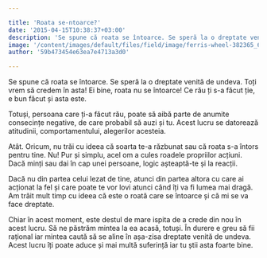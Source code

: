 ```yaml
---

title: 'Roata se-ntoarce?'
date: '2015-04-15T10:38:37+03:00'
description: 'Se spune că roata se întoarce. Se speră la o dreptate venită de undeva. Toțivrem să credem în asta! Ei bine, roata nu se întoarce! Ce rău ți s-a făcut ție,e bun făcut și asta este.Totuși, persoana car'
image: '/content/images/default/files/field/image/ferris-wheel-382365_640.jpg'
author: '59b473454e63ea7e4713a3d0'

---
```

<div class="kg-card-markdown"><p>Se spune că roata se întoarce. Se speră la o dreptate venită de undeva. Toți vrem să credem în asta! Ei bine, roata nu se întoarce! Ce rău ți s-a făcut ție, e bun făcut și asta este.</p>
<p>Totuși, persoana care ți-a făcut rău, poate să aibă parte de anumite consecințe negative, de care probabil să auzi și tu. Acest lucru se datorează atitudinii, comportamentului, alegerilor acesteia.</p>
<p>Atât. Oricum, nu trăi cu ideea că soarta te-a răzbunat sau că roata s-a întors pentru tine. Nu! Pur și simplu, acel om a cules roadele propriilor acțiuni. Dacă minți sau dai în cap unei persoane, logic așteaptă-te și la reacții.</p>
<p>Dacă nu din partea celui lezat de tine, atunci din partea altora cu care ai acționat la fel și care poate te vor lovi atunci când îți va fi lumea mai dragă. Am trăit mult timp cu ideea că este o roată care se întoarce și că mi se va face dreptate.</p>
<p>Chiar în acest moment, este destul de mare ispita de a crede din nou în acest lucru. Să ne păstrăm mintea la ea acasă, totuși. În durere e greu să fii rațional iar mintea caută să se aline în așa-zisa dreptate venită de undeva. Acest lucru îți poate aduce și mai multă suferință iar tu știi asta foarte bine.</p>
<p> </p>
</div>
